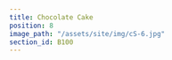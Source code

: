 ```yaml
---
title: Chocolate Cake
position: 8
image_path: "/assets/site/img/cS-6.jpg"
section_id: B100
---
```


